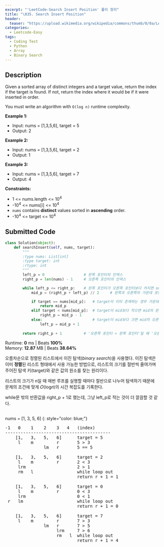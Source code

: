 ```yaml
---
excerpt: "'LeetCode-Search Insert Position' 풀이 정리"
title: "\035. Search Insert Position"
header:
  teaser: "https://upload.wikimedia.org/wikipedia/commons/thumb/0/0a/LeetCode_Logo_black_with_text.svg/458px-LeetCode_Logo_black_with_text.svg.png"
categories:
  - Leetcode-Easy
tags:
  - Coding Test
  - Python
  - Array
  - Binary Search
---
```


## <i class="fa-solid fa-file-lines"></i> Description

Given a sorted array of distinct integers and a target value, return the index if the target is found. If not, return the index where it would be if it were inserted in order.

You must write an algorithm with `O(log n)` runtime complexity.

**Example 1:**

- Input: nums = \[1,3,5,6], target = 5
- Output: 2

**Example 2:**

- Input: nums = \[1,3,5,6], target = 2
- Output: 1

**Example 3:**

- Input: nums = \[1,3,5,6], target = 7
- Output: 4

**Constraints:**

- 1 <= nums.length <= 10<sup>4</sup>
- -10<sup>4</sup> <= nums[i] <= 10<sup>4</sup>
- `nums` contains **distinct** values sorted in **ascending** order.
- -10<sup>4</sup> <= target <= 10<sup>4</sup>

## <i class="fa-solid fa-cloud-arrow-up"></i> Submitted Code

```python
class Solution(object):
    def searchInsert(self, nums, target):
        """
        :type nums: List[int]
        :type target: int
        :rtype: int
        """
        left_p = 0                  # 왼쪽 포인터의 인덱스
        right_p = len(nums) - 1     # 오른쪽 포인터의 인덱스

        while left_p <= right_p:    # 왼쪽 포인터가 오른쪽 포인터보다 커지면 out
            mid_p = (right_p + left_p) // 2     # 왼쪽과 오른쪽의 가운데 포인터의 인덱스

            if target == nums[mid_p]:   # target이 이미 존재하는 경우 가운데 포인터 반환
                return mid_p                
            elif target < nums[mid_p]:  # target이 mid보다 작으면 mid의 왼쪽 부분배열 탐색
                right_p = mid_p - 1
            else:                       # target이 mid보다 크면 mid의 오른쪽 부분배열 탐색
                left_p = mid_p + 1
            
        return right_p + 1          # '오른쪽 포인터 > 왼쪽 포인터'일 때 '오른쪽 포인터 + 1'에 삽입
```
<i class="fa-solid fa-clock"></i> Runtime: **0** ms \| Beats **100%**    
<i class="fa-solid fa-memory"></i> Memory: **12.87** MB \| Beats **38.64%**

오름차순으로 정렬된 리스트에서 이진 탐색(<em>binary search</em>)을 사용했다. 이진 탐색은 이미 **정렬**된 리스트 형태에서 사용 가능한 방법으로, 리스트의 크기를 절반씩 줄여가며 주어진 탐색 키(target)와 같은 값의 원소를 찾는 원리이다.   

리스트의 크기가 n일 때 매번 루프를 실행할 때마다 절반으로 나누어 탐색하기 때문에 문제의 조건에 맞게 𝑂(log𝑛)의 시간 복잡도를 기록한다.

while문 밖의 반환값을 right_p + 1로 했는데, 그냥 left_p로 적는 것이 더 깔끔할 것 같다.
<br><br>

nums = \[1, 3, 5, 6]
{: style="color: blue;"}

<pre>
-1   0    1    2    3   4   (index)
-----------------------------------------
    [1,   3,   5,   6]      target = 5
     l    m         r       5 > 3
               lm   r       5 == 5
     
    [1,   3,   5,   6]      target = 2
     l    m         r       2 < 3
     lrm                    2 > 1
     rm   l                 while loop out
                            return r + 1 = 1
     
    [1,   3,   5,   6]      target = 0
     l    m         r       0 < 3
     lrm                    0 < 1
 r   lm                     while loop out
                            return r + 1 = 0
     
    [1,   3,   5,   6]      target = 7
     l    m         r       7 > 3
               lm   r       7 > 5
                    lrm     7 > 6
                    rm   l  while loop out
                            return r + 1 = 4
</pre>
